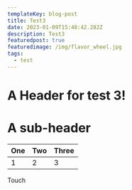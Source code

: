```yaml
---
templateKey: blog-post
title: Test3
date: 2023-01-09T15:48:42.282Z
description: Test3
featuredpost: true
featuredimage: /img/flavor_wheel.jpg
tags:
  - test
---
```

# A Header for test 3!

# A sub-header

| One | Two | Three |
| --- | --- | --- |
| 1 | 2 | 3 | 

Touch
